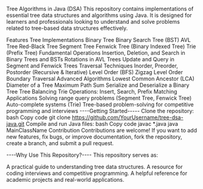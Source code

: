 Tree Algorithms in Java (DSA)
This repository contains implementations of essential tree data structures and algorithms using Java. 
It is designed for learners and professionals looking to understand and solve problems related to tree-based data structures effectively.

Features
Tree Implementations
  Binary Tree
  Binary Search Tree (BST)
  AVL Tree
  Red-Black Tree
  Segment Tree
  Fenwick Tree (Binary Indexed Tree)
  Trie (Prefix Tree)
Fundamental Operations
  Insertion, Deletion, and Search in Binary Trees and BSTs
  Rotations in AVL Trees
  Update and Query in Segment and Fenwick Trees
Traversal Techniques
 Inorder, Preorder, Postorder (Recursive & Iterative)
 Level Order (BFS)
 Zigzag Level Order
 Boundary Traversal
Advanced Algorithms
 Lowest Common Ancestor (LCA)
 Diameter of a Tree
 Maximum Path Sum
 Serialize and Deserialize a Binary Tree
 Tree Balancing
 Trie Operations: Insert, Search, Prefix Matching
Applications
  Solving range query problems (Segment Tree, Fenwick Tree)
  Auto-complete systems (Trie)
  Tree-based problem-solving for competitive programming and interviews
  ----Getting Started-----
Clone the repository:
bash
Copy code
git clone https://github.com/YourUsername/tree-dsa-java.git
Compile and run Java files:
bash
Copy code
javac *.java
java MainClassName
Contribution
Contributions are welcome! If you want to add new features, fix bugs, or improve documentation, fork the repository, create a branch, and submit a pull request.

----Why Use This Repository?----
This repository serves as:

A practical guide to understanding tree data structures.
A resource for coding interviews and competitive programming.
A helpful reference for academic projects and real-world applications.

